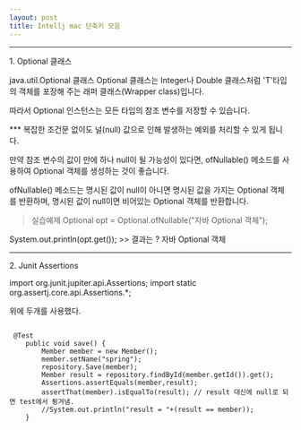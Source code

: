 ```yaml
---
layout: post
title: Intellj mac 단축키 모음
---
```

<hr>
1. Optional 클래스

java.util.Optional<T> 클래스
Optional<T> 클래스는 Integer나 Double 클래스처럼 'T'타입의 객체를 포장해 주는 래퍼 클래스(Wrapper class)입니다.

따라서 Optional 인스턴스는 모든 타입의 참조 변수를 저장할 수 있습니다. 

 *** 복잡한 조건문 없이도 널(null) 값으로 인해 발생하는 예외를 처리할 수 있게 됩니다.

만약 참조 변수의 값이 만에 하나 null이 될 가능성이 있다면, ofNullable() 메소드를 사용하여 Optional 객체를 생성하는 것이 좋습니다.

ofNullable() 메소드는 명시된 값이 null이 아니면 명시된 값을 가지는 Optional 객체를 반환하며, 명시된 값이 null이면 비어있는 Optional 객체를 반환합니다.

> 실습예제
Optional<String> opt = Optional.ofNullable("자바 Optional 객체");

System.out.println(opt.get()); >> 결과는 ? 자바 Optional 객체
</hr>
<hr>
2. Junit Assertions

import org.junit.jupiter.api.Assertions;
import static org.assertj.core.api.Assertions.*;

위에 두개를 사용했다.

<pre>
<code>
 @Test
    public void save() {
        Member member = new Member();
        member.setName("spring");
        repository.Save(member);
        Member result = repository.findById(member.getId()).get();
        Assertions.assertEquals(member,result);
        assertThat(member).isEqualTo(result); // result 대신에 null로 되면 test에서 튕겨냄.
        //System.out.println("result = "+(result == member));
    }
</code>
</pre>
</hr>